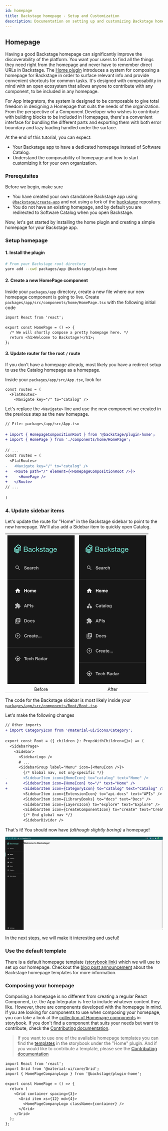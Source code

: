 ```yaml
---
id: homepage
title: Backstage homepage - Setup and Customization
description: Documentation on setting up and customizing Backstage homepage
---
```


## Homepage

Having a good Backstage homepage can significantly improve the discoverability of the platform. You want your users to find all the things they need right from the homepage and never have to remember direct URLs in Backstage. The [Home plugin](https://github.com/backstage/backstage/tree/master/plugins/home) introduces a system for composing a homepage for Backstage in order to surface relevant info and provide convenient shortcuts for common tasks. It's designed with composability in mind with an open ecosystem that allows anyone to contribute with any component, to be included in any homepage.

For App Integrators, the system is designed to be composable to give total freedom in designing a Homepage that suits the needs of the organization. From the perspective of a Component Developer who wishes to contribute with building blocks to be included in Homepages, there's a convenient interface for bundling the different parts and exporting them with both error boundary and lazy loading handled under the surface.

At the end of this tutorial, you can expect:

- Your Backstage app to have a dedicated homepage instead of Software Catalog.
- Understand the composability of homepage and how to start customizing it for your own organization.

### Prerequisites

Before we begin, make sure

- You have created your own standalone Backstage app using [`@backstage/create-app`](index.md#create-your-backstage-app) and not using a fork of the [backstage](https://github.com/backstage/backstage) repository.
- You do not have an existing homepage, and by default you are redirected to Software Catalog when you open Backstage.

Now, let's get started by installing the home plugin and creating a simple homepage for your Backstage app.

### Setup homepage

#### 1. Install the plugin

```bash
# From your Backstage root directory
yarn add --cwd packages/app @backstage/plugin-home
```

#### 2. Create a new HomePage component

Inside your `packages/app` directory, create a new file where our new homepage component is going to live. Create `packages/app/src/components/home/HomePage.tsx` with the following initial code

```tsx
import React from 'react';

export const HomePage = () => {
  /* We will shortly compose a pretty homepage here. */
  return <h1>Welcome to Backstage!</h1>;
};
```

#### 3. Update router for the root `/` route

If you don't have a homepage already, most likely you have a redirect setup to use the Catalog homepage as a homepage.

Inside your `packages/app/src/App.tsx`, look for

```tsx
const routes = (
  <FlatRoutes>
    <Navigate key="/" to="catalog" />
```

Let's replace the `<Navigate>` line and use the new component we created in the previous step as the new homepage.

```diff
// File: packages/app/src/App.tsx

+ import { HomepageCompositionRoot } from '@backstage/plugin-home';
+ import { HomePage } from './components/home/HomePage';

// ...
const routes = (
  <FlatRoutes>
-   <Navigate key="/" to="catalog" />
+   <Route path="/" element={<HomepageCompositionRoot />}>
+     <HomePage />
+   </Route>
// ...

)
```

### 4. Update sidebar items

Let's update the route for "Home" in the Backstage sidebar to point to the new homepage. We'll also add a Sidebar item to quickly open Catalog.

<table>
  <tr>
    <th><img data-zoomable src="../assets/getting-started/sidebar-without-catalog.png" alt="Sidebar without Catalog" /></td>
    <th><img data-zoomable src="../assets/getting-started/sidebar-with-catalog.png" alt="Sidebar with Catalog" /></td>
  </tr>
  <tr align="center">
    <td>Before</td>
    <td>After</td>
  </tr>
</table>

The code for the Backstage sidebar is most likely inside your [`packages/app/src/components/Root/Root.tsx`](https://github.com/backstage/backstage/blob/master/packages/app/src/components/Root/Root.tsx).

Let's make the following changes

```diff
// Other imports
+ import CategoryIcon from '@material-ui/icons/Category';

export const Root = ({ children }: PropsWithChildren<{}>) => (
  <SidebarPage>
    <Sidebar>
      <SidebarLogo />
      # ...
      <SidebarGroup label="Menu" icon={<MenuIcon />}>
        {/* Global nav, not org-specific */}
-       <SidebarItem icon={HomeIcon} to="catalog" text="Home" />
+       <SidebarItem icon={HomeIcon} to="/" text="Home" />
+       <SidebarItem icon={CategoryIcon} to="catalog" text="Catalog" />
        <SidebarItem icon={ExtensionIcon} to="api-docs" text="APIs" />
        <SidebarItem icon={LibraryBooks} to="docs" text="Docs" />
        <SidebarItem icon={LayersIcon} to="explore" text="Explore" />
        <SidebarItem icon={CreateComponentIcon} to="create" text="Create..." />
        {/* End global nav */}
        <SidebarDivider />
```

That's it! You should now have _(although slightly boring)_ a homepage!

<img data-zoomable src="../assets/getting-started/simple-homepage.png" alt="Screenshot of a blank homepage" />

In the next steps, we will make it interesting and useful!

### Use the default template

There is a default homepage template ([storybook link](https://backstage.io/storybook/?path=/story/plugins-home-templates--default-template)) which we will use to set up our homepage. Checkout the [blog post announcement](https://backstage.io/blog/2022/01/25/backstage-homepage-templates) about the Backstage homepage templates for more information.

<!-- TODO for later: detailed instructions for using one of these templates. -->

### Composing your homepage

Composing a homepage is no different from creating a regular React Component,
i.e. the App Integrator is free to include whatever content they like. However,
there are components developed with the homepage in mind. If you are looking
for components to use when composing your homepage, you can take a look at the
[collection of Homepage components](https://backstage.io/storybook?path=/story/plugins-home-components)
in storybook. If you don't find a component that suits your needs but want to
contribute, check the
[Contributing documentation](https://github.com/backstage/backstage/blob/master/plugins/home/README.md#contributing).

> If you want to use one of the available homepage templates you can find the
> [templates](https://backstage.io/storybook/?path=/story/plugins-home-templates)
> in the storybook under the "Home" plugin. And if you would like to contribute
> a template, please see the
> [Contributing documentation](https://github.com/backstage/backstage/blob/master/plugins/home/README.md#contributing)

```tsx
import React from 'react';
import Grid from '@material-ui/core/Grid';
import { HomePageCompanyLogo } from '@backstage/plugin-home';

export const HomePage = () => {
  return (
    <Grid container spacing={3}>
      <Grid item xs={12} md={4}>
        <HomePageCompanyLogo className={container} />
      </Grid>
    </Grid>
  );
};
```
